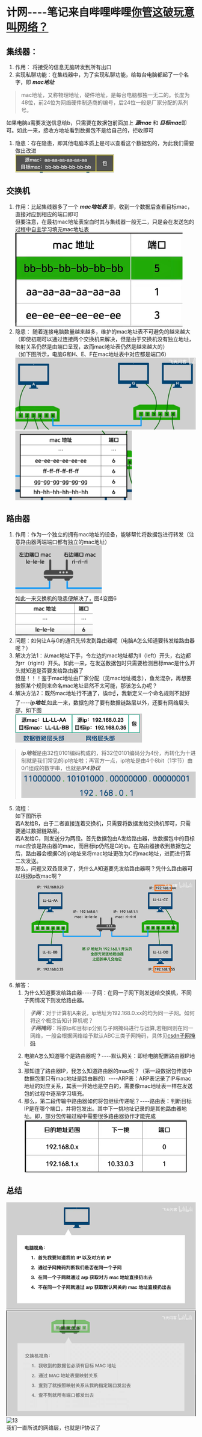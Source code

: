 # 计网----笔记来自哔哩哔哩[你管这破玩意叫网络？](https://www.bilibili.com/video/BV17x6hYZEzJ/?spm_id_from=333.1391.0.0)  

##  集线器：  
1. 作用： 将接受的信息无脑转发到所有出口
2. 实现私聊功能：在集线器中，为了实现私聊功能，给每台电脑都起了一个名字，即 ***mac地址***  
> mac地址，又称物理地址，硬件地址，是每台电脑都独一无二的。长度为48位，前24位为网络硬件制造商的编号，后24位一般是厂家分配的系列号。

如果电脑a需要发送信息给b，只需要在数据包前面加上 ***源mac*** 和 ***目标mac***即可。如此一来，接收方地址看到数据包不是给自己的，拒收即可  
1. 隐患：存在隐患，即其他电脑本质上是可以查看这个数据包的，为此我们需要做出改进  
![1](pic\数据包.png)  

## 交换机
1. 作用：比起集线器多了一个 ***mac地址表***  即，收到一个数据后查看目标mac，直接对应到相应的端口即可  
但要注意，在最初mac地址表空白时其与集线器一般无二，只是会在发送包的过程中自主学习填充mac地址表  
![2](pic\mac地址表.png)  
2. 隐患：  随着连接电脑数量越来越多，维护的mac地址表不可避免的越来越大（即使初期可以通过连接两个交换机来解决，但是由于交换机没有独立地址，映射关系仍然是由端口呈现，故而mac地址表仍然是越来越大的）  
（如下图所示，电脑G和H、E、F在mac地址表中对应都是端口6）  
![3](pic\交换机链接图.png)  
![4](pic\交换机端口映射表.png)  
  
## 路由器
1. 作用：作为一个独立的拥有mac地址的设备，能够帮忙将数据包进行转发（注意路由器两端端口都有独立的mac地址）  
![5](pic\路由器.png)  
如此一来交换机的隐患便解决了，图4变图6  
![6](pic\交换机改良.png)  
2. 问题：如何让A与G的通讯先转发到路由器呢（电脑A怎么知道要转发给路由器呢？）  
3. 解决方法1：从mac地址下手，令左边的mac地址都为ll（left）开头，右边都为rr（rigint）开头。如此一来，在发送数据包时只需要检测目标mac是什么开头就知道是否要发给路由器了  
但是！！！鉴于mac地址由厂家分配（见mac地址概念），鱼龙混杂，再想要按照某个规则来命名mac地址显然不太可能，那该怎么办呢？
4. 解决方法2：既然mac地址行不通了，诶🤓☝，我新定义一个命名规则不就好了----***ip地址***,如此一来，数据包除了要有数据链路层以外，还要有网络层头部，如下图  
![8](pic\数据包2.png)
> ***ip地址***是由32位0101编码构成的，将32位0101编码分为4份，再转化为十进制就是我们常见的ip地址啦；再官方一点，ip地址是由4个8bit（1字节）由0/1组成的数字串，也就是***IP4协议***  
> ![7](pic\ip.png)  
5. 流程：  
   如下图所示  
   若A发给B，由于二者直接连着交换机，只需要将数据发给交换机即可，只需要通过数据链路层。  
   若A发给C，则发送分为两段。首先数据包由A发给路由器，故数据包中的目标mac应该是路由器的mac，而目标ip仍然是C的ip。在路由器接收到数据包之后，路由器会根据C的ip地址来将mac地址更改为C的mac地址，进而进行第二次发送。  
   那么，问题又双叒叕来了，凭什么A知道要先发给路由器啊？凭什么路由器可以根据ip改mac啊？
![9](pic\流程.png)  
6. 解答：
    1. 为什么知道要发给路由器----子网：在同一子网下则发送给交换机，不同子网情况下则发给路由器。
    > ***子网***：对于计算机A来说，ip地址为192.168.0.xx的均为同一子网。如何将这个概念告知计算机呢？  
    > ***子网掩码***：将原ip和目标ip分别与子网掩码进行与运算,若相同则在同一网络，一般会根据网络给予默认ABC三类子网掩码，具体见[csdn子网掩码](https://blog.csdn.net/qq_41207757/article/details/107839099)
    2. 电脑A怎么知道哪个是路由器呢？----默认网关：即给电脑配置路由器IP地址
    3. 那知道了路由器IP，我怎么知道路由器的mac呢？（第一段数据包传送中数据包里只有mac地址是路由器的）----ARP表：ARP表记录了IP与mac地址的对应关系，其表一开始也是空白的，需要像mac地址表一样在发送包的过程中逐渐学习填充。
    4. 那么，第二段传输中路由器如何将包继续传递呢？----路由表：判断目标IP是在哪个端口，并将包发出。其中下一挑地址记录的是其他路由器地址。即，部分包传输过程中需要很多路由器协作才能完成  
![10](pic\路由表.png)  

## 总结
![11](pic\电脑视角.png)  
![12](pic\交换机视角.png)  
![13](pc\路由器视角.png)  
我们一直所说的网络层，也就是IP协议了